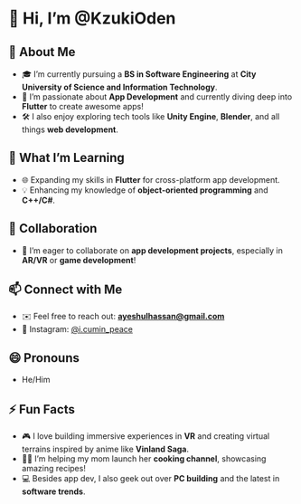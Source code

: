 # 👋 Hi, I’m @KzukiOden  

## 👀 About Me  
- 🎓 I’m currently pursuing a **BS in Software Engineering** at **City University of Science and Information Technology**.  
- 📱 I’m passionate about **App Development** and currently diving deep into **Flutter** to create awesome apps!  
- 🛠️ I also enjoy exploring tech tools like **Unity Engine**, **Blender**, and all things **web development**.  

## 🌱 What I’m Learning  
- 🌐 Expanding my skills in **Flutter** for cross-platform app development.  
- 💡 Enhancing my knowledge of **object-oriented programming** and **C++/C#**.  

## 💞️ Collaboration  
- 🤝 I’m eager to collaborate on **app development projects**, especially in **AR/VR** or **game development**!  

## 📫 Connect with Me  
- ✉️ Feel free to reach out: **ayeshulhassan@gmail.com**  
- 📸 Instagram: [@i.cumin_peace](https://instagram.com/i.cumin_peace) 

## 😄 Pronouns  
- He/Him  

## ⚡ Fun Facts  
- 🎮 I love building immersive experiences in **VR** and creating virtual terrains inspired by anime like **Vinland Saga**.  
- 🧑‍🍳 I’m helping my mom launch her **cooking channel**, showcasing amazing recipes!  
- 💻 Besides app dev, I also geek out over **PC building** and the latest in **software trends**.  

<!---
KzukiOden/KzukiOden is a ✨ special ✨ repository because its `README.md` (this file) appears on your GitHub profile.
You can click the Preview link to take a look at your changes.
--->
